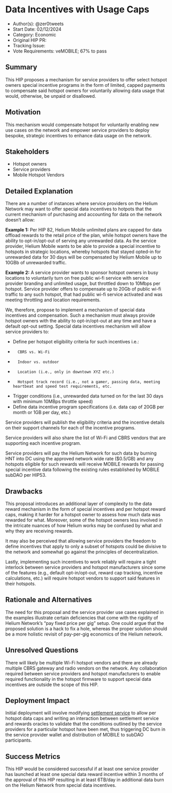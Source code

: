 
# Data Incentives with Usage Caps

-   Author(s): @zer0tweets
-   Start Date: 02/12/2024
-   Category: Economic 
-   Original HIP PR:
-   Tracking Issue:
-   Vote Requirements: veMOBILE; 67% to pass
    

## Summary
This HIP proposes a mechanism for service providers to offer select hotspot owners special incentive programs in the form of limited, capped payments to compensate said hotspot owners for voluntarily allowing data usage that would, otherwise, be unpaid or disallowed.

## Motivation
This mechanism would compensate hotspot for voluntarily enabling new use cases on the network and empower service providers to deploy bespoke, strategic incentives to enhance data usage on the network.

## Stakeholders
-   Hotspot owners
-   Service providers
- Mobile Hotspot Vendors
    

## Detailed Explanation
There are a number of instances where service providers on the Helium Network may want to offer special data incentives to hotpots that the current mechanism of purchasing and accounting for data on the network doesn’t allow:

**Example 1:** Per HIP 82, Helium Mobile unlimited plans are capped for data offload rewards to the retail price of the plan, while hotspot owners have the ability to opt-in/opt-out of serving any unrewarded data. As the service provider, Helium Mobile wants to be able to provide a special incentive to hotspots in strategic locations, whereby hotspots that stayed opted-in for unrewarded data for 30 days will be compensated by Helium Mobile up to 10GBb of unrewarded traffic.

**Example 2:** A service provider wants to sponsor hotspot owners in busy locations to voluntarily turn on free public wi-fi service with service provider branding and unlimited usage, but throttled down to 10Mbps per hotspot. Service provider offers to compensate up to 20Gb of public wi-fi traffic to any such hotspot, that had public wi-fi service activated and was meeting throttling and location requirements.

We, therefore, propose to implement a mechanism of special data incentives and compensation. Such a mechanism must always provide hotspot owners with the ability to opt-in/opt-out at any time and have a default opt-out setting. Special data incentives mechanism will allow service providers to:

-   Define per hotspot eligibility criteria for such incentives i.e.:
-   	CBRS vs. Wi-Fi
-  		Indoor vs. outdoor
-   	Location (i.e., only in downtown XYZ etc.)
-   	Hotspot track record (i.e., not a gamer, passing data, meeting heartbeat and speed test requirements, etc.    

-   Trigger conditions (i.e., unrewarded data turned on for the last 30 days with minimum 10MBps throttle speed)
-   Define data incentive program specifications (i.e. data cap of 20GB per month or 1GB per day, etc.)
    
Service providers will publish the eligibility criteria and the incentive details on their support channels for each of the incentive programs.

Service providers will also share the list of Wi-Fi and CBRS vendors that are supporting each incentive program.

Service providers will pay the Helium Network for such data by burning HNT into DC using the approved network wide rate ($0.5/GB) and any hotspots eligible for such rewards will receive MOBILE rewards for passing special incentive data following the existing rules established by MOBILE subDAO per HIP53.

## Drawbacks

This proposal introduces an additional layer of complexity to the data reward mechanism in the form of special incentives and per hotspot reward caps, making it harder for a hotspot owner to assess how much data was rewarded for what. Moreover, some of the hotspot owners less involved in the intricate nuances of how Helium works may be confused by what and why they are receiving rewards.

It may also be perceived that allowing service providers the freedom to define incentives that apply to only a subset of hotspots could be divisive to the network and somewhat go against the principles of decentralization.

Lastly, implementing such incentives to work reliably will require a tight interlock between service providers and hotspot manufacturers since some of the features (e.g., default opt-in/opt-out, reward cap tracking, incentive calculations, etc.) will require hotspot vendors to support said features in their hotspots.

## Rationale and Alternatives

The need for this proposal and the service provider use cases explained in the examples illustrate certain deficiencies that come with the rigidity of Helium Network’s “pay fixed price per gig” setup. One could argue that the proposed solution is a hack to fix a hole, whereas the proper solution should be a more holistic revisit of pay-per-gig economics of the Helium network.

## Unresolved Questions

There will likely be multiple Wi-Fi hotspot vendors and there are already multiple CBRS gateway and radio vendors on the network. Any collaboration required between service providers and hotspot manufacturers to enable required functionality in the hotspot firmware to support special data incentives are outside the scope of this HIP.

## Deployment Impact

Initial deployment will involve modifying [settlement service](https://github.com/magma/grants/issues/14) to allow per hotspot data caps and writing an interaction between settlement service and rewards oracles to validate that the conditions outlined by the service providers for a particular hotspot have been met, thus triggering DC burn in the service provider wallet and distribution of MOBILE to subDAO participants.

## Success Metrics

This HIP would be considered successful if at least one service provider has launched at least one special data reward incentive within 3 months of the approval of this HIP resulting in at least 6TB/day in additional data burn on the Helium Network from special data incentives.
